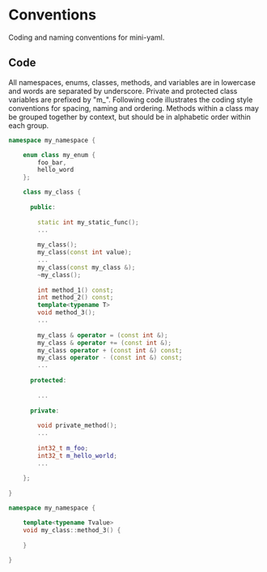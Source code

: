 # Conventions

Coding and naming conventions for mini-yaml.

## Code

All namespaces, enums, classes, methods, and variables are in lowercase and words are separated by underscore. Private and protected class variables are prefixed by "m_".
Following code illustrates the coding style conventions for spacing, naming and ordering. Methods within a class may be grouped together by context, but should be in alphabetic order within each group.


```cpp
namespace my_namespace {

    enum class my_enum {
        foo_bar,
        hello_word
    };

    class my_class {
    
      public: 
      
        static int my_static_func();
        ...
      
        my_class();
        my_class(const int value); 
        ...
        my_class(const my_class &);
        ~my_class();
      
        int method_1() const;
        int method_2() const;
        template<typename T>
        void method_3();
        ...
        
        my_class & operator = (const int &);
        my_class & operator += (const int &);
        my_class operator + (const int &) const;
        my_class operator - (const int &) const;
        ...
      
      protected:
      
        ...
      
      private:
      
        void private_method();
        ...
      
        int32_t m_foo;
        int32_t m_hello_world;
        ...
        
    };
    
}

namespace my_namespace {

    template<typename Tvalue>
    void my_class::method_3() {
        
    }
    
}
```
